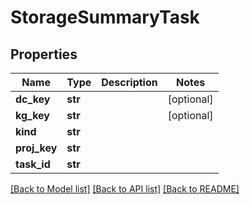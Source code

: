 # StorageSummaryTask

## Properties
Name | Type | Description | Notes
------------ | ------------- | ------------- | -------------
**dc_key** | **str** |  | [optional] 
**kg_key** | **str** |  | [optional] 
**kind** | **str** |  | 
**proj_key** | **str** |  | 
**task_id** | **str** |  | 

[[Back to Model list]](../README.md#documentation-for-models) [[Back to API list]](../README.md#documentation-for-api-endpoints) [[Back to README]](../README.md)


